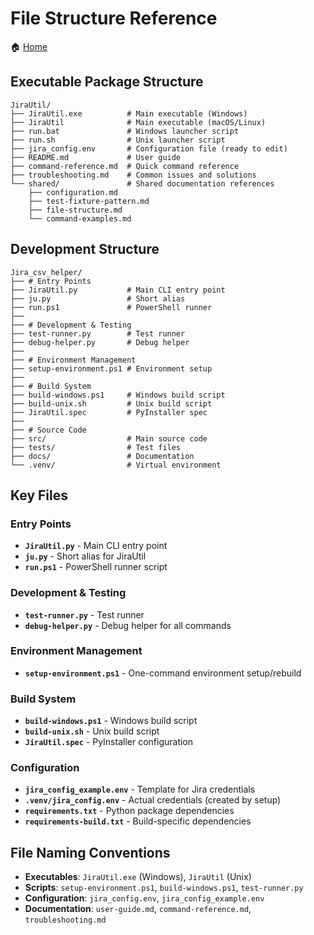 # File Structure Reference

🏠 [Home](../../README.md)

## Executable Package Structure

```text
JiraUtil/
├── JiraUtil.exe          # Main executable (Windows)
├── JiraUtil              # Main executable (macOS/Linux)
├── run.bat               # Windows launcher script
├── run.sh                # Unix launcher script
├── jira_config.env       # Configuration file (ready to edit)
├── README.md             # User guide
├── command-reference.md  # Quick command reference
├── troubleshooting.md    # Common issues and solutions
└── shared/               # Shared documentation references
    ├── configuration.md
    ├── test-fixture-pattern.md
    ├── file-structure.md
    └── command-examples.md
```

## Development Structure

```text
Jira_csv_helper/
├── # Entry Points
├── JiraUtil.py           # Main CLI entry point
├── ju.py                 # Short alias
├── run.ps1               # PowerShell runner
├── 
├── # Development & Testing
├── test-runner.py        # Test runner
├── debug-helper.py       # Debug helper
├── 
├── # Environment Management
├── setup-environment.ps1 # Environment setup
├── 
├── # Build System
├── build-windows.ps1     # Windows build script
├── build-unix.sh         # Unix build script
├── JiraUtil.spec         # PyInstaller spec
├── 
├── # Source Code
├── src/                  # Main source code
├── tests/                # Test files
├── docs/                 # Documentation
└── .venv/                # Virtual environment
```

## Key Files

### Entry Points

- **`JiraUtil.py`** - Main CLI entry point
- **`ju.py`** - Short alias for JiraUtil
- **`run.ps1`** - PowerShell runner script

### Development & Testing

- **`test-runner.py`** - Test runner
- **`debug-helper.py`** - Debug helper for all commands

### Environment Management

- **`setup-environment.ps1`** - One-command environment setup/rebuild

### Build System

- **`build-windows.ps1`** - Windows build script
- **`build-unix.sh`** - Unix build script
- **`JiraUtil.spec`** - PyInstaller configuration

### Configuration

- **`jira_config_example.env`** - Template for Jira credentials
- **`.venv/jira_config.env`** - Actual credentials (created by setup)
- **`requirements.txt`** - Python package dependencies
- **`requirements-build.txt`** - Build-specific dependencies

## File Naming Conventions

- **Executables**: `JiraUtil.exe` (Windows), `JiraUtil` (Unix)
- **Scripts**: `setup-environment.ps1`, `build-windows.ps1`, `test-runner.py`
- **Configuration**: `jira_config.env`, `jira_config_example.env`
- **Documentation**: `user-guide.md`, `command-reference.md`, `troubleshooting.md`
